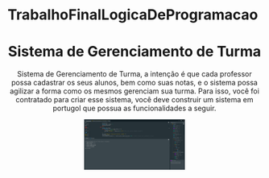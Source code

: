 # TrabalhoFinalLogicaDeProgramacao
<h1 align ="center">Sistema de Gerenciamento de Turma</h1>
<p align ="center"> 
    Sistema de Gerenciamento de Turma, a intenção é que cada professor possa cadastrar os seus alunos, bem como suas notas, e o sistema
    possa agilizar a forma como os mesmos gerenciam sua turma. Para isso, você foi
    contratado para criar esse sistema, você deve construir um sistema em portugol que
    possua as funcionalidades a seguir.
</p>
<div align ="center"> 
  <img src = "Sistema de Gerenciamento de Turma.png" alt = "Portugol studio - Tela do sistema" width = "200" height = "100"/> 
</div>